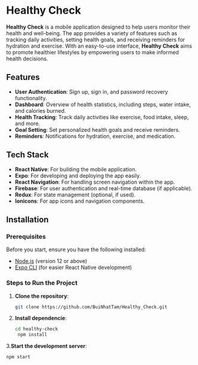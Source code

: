 # Healthy Check

**Healthy Check** is a mobile application designed to help users monitor their health and well-being. The app provides a variety of features such as tracking daily activities, setting health goals, and receiving reminders for hydration and exercise. With an easy-to-use interface, **Healthy Check** aims to promote healthier lifestyles by empowering users to make informed health decisions.

## Features

- **User Authentication**: Sign up, sign in, and password recovery functionality.
- **Dashboard**: Overview of health statistics, including steps, water intake, and calories burned.
- **Health Tracking**: Track daily activities like exercise, food intake, sleep, and more.
- **Goal Setting**: Set personalized health goals and receive reminders.
- **Reminders**: Notifications for hydration, exercise, and medication.
  
## Tech Stack

- **React Native**: For building the mobile application.
- **Expo**: For developing and deploying the app easily.
- **React Navigation**: For handling screen navigation within the app.
- **Firebase**: For user authentication and real-time database (if applicable).
- **Redux**: For state management (optional, if used).
- **Ionicons**: For app icons and navigation components.

## Installation

### Prerequisites

Before you start, ensure you have the following installed:
- [Node.js](https://nodejs.org/) (version 12 or above)
- [Expo CLI](https://docs.expo.dev/get-started/installation/) (for easier React Native development)

### Steps to Run the Project

1. **Clone the repository**:

   ```bash
   git clone https://github.com/BuiNhatTam/Healthy_Check.git
2. **Install dependencie**:
   ```bash
   cd healthy-check
    npm install
3.**Start the development server**:
  ```bash
  npm start


